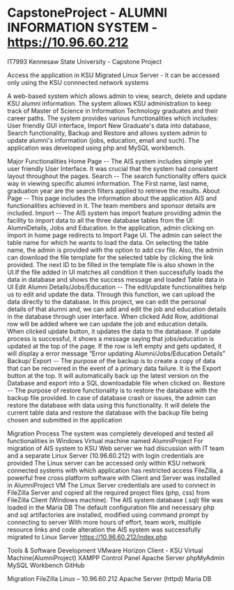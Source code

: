 # CapstoneProject - ALUMNI INFORMATION SYSTEM - https://10.96.60.212
IT7993 Kennesaw State University - Capstone Project

Access the application in KSU Migrated Linux Server - It can be accessed only using the KSU connnected network systems

A web-based system which allows admin to view, search, delete and update KSU alumni information. The system allows KSU administration to keep track of Master of Science in Information Technology graduates and their career paths. The system provides various functionalities which includes: User friendly GUI interface, Import New Graduate's data into database, Search functionality, Backup and Restore and allows system admin to update alumni's information (jobs, education, email and such). The application was developed using php and MySQL workbench. 

Major Functionalities 
Home Page -- The AIS system includes simple yet user friendly User Interface. It was crucial that the system had consistent layout throughout the pages. 
Search -- The search functionality offers quick way in viewing specific alumni information. The First name, last name, graduation year are the search filters applied to retrieve the results. 
About Page -- This page includes the information about the application AIS and functionalities achieved in it. The team members and sponsor details are included. 
Import -- The AIS system has import feature providing admin the facility to import data to all the three database tables from the UI: AlumniDetails, Jobs and Education. In the application, admin clicking on Import in home page redirects to Import Page UI. The admin can select the table name for which he wants to load the data. On selecting the table name, the admin is provided with the option to add csv file. Also, the admin can download the file template for the selected table by clicking the link provided. The next ID to be filled in the template file is also shown in the UI.If the file added in UI matches all condition it then successfully loads the data in database and shows the success message and loaded Table data in UI
Edit Alumni Details/Jobs/Education -- The edit/update functionalities help us to edit and update the data. Through this function, we can upload the data directly to the database. In this project, we can edit the personal details of that alumni and, we can add and edit the job and education details in the database through user interface. When clicked Add Row, additional row will be added where we can update the job and education details. When clicked update button, it updates the data to the database. If update process is successful, it shows a message saying that jobs/education is updated at the top of the page. If the row is left empty and gets updated, it will display a error message “Error updating Alumni/Jobs/Education Details” 
Backup/ Export -- The purpose of the backup is to create a copy of data that can be recovered in the event of a primary data failure. It is the Export button at the top. It will automatically back up the latest version on the Database and export into a SQL downloadable file when clicked on.
Restore -- The purpose of restore functionality is to restore the database with the backup file provided. In case of database crash or issues, the admin can restore the database with data using this functionality. It will delete the current table data and restore the database with the backup file being chosen and submitted in the application 

Migration Process
The system was completely developed and tested all functionalities in Windows Virtual machine named AlumniProject 
For migration of AIS system to KSU Web server we had discussion with IT team and a separate Linux Server (10.96.60.212) with login credentials are provided
The Linux server can be accessed only within KSU network connected systems with which application has restricted access
FileZilla, a powerful free cross platform software with Client and Server was installed in AlumniProject VM
The Linux Server credentials are used to connect in FileZilla Server and copied all the required project files (php, css) from FileZilla Client (Windows machine). 
The AIS system database (.sql) file was loaded in the Maria DB
The default configuration file and necessary php and sql artifactories are installed, modified using command prompt by connecting to server
With more hours of effort, team work, multiple resource links and code alteration the AIS system was successfully migrated to Linux Server https://10.96.60.212/index.php

Tools & Software
Development
  VMware Horizon Client - KSU Virtual Machine(AlumniProject)
  XAMPP Control Panel
  Apache Server
  phpMyAdmin
  MySQL Workbench
  GitHub

Migration
  FileZilla
  Linux – 10.96.60.212
  Apache Server (httpd)
  Maria DB






